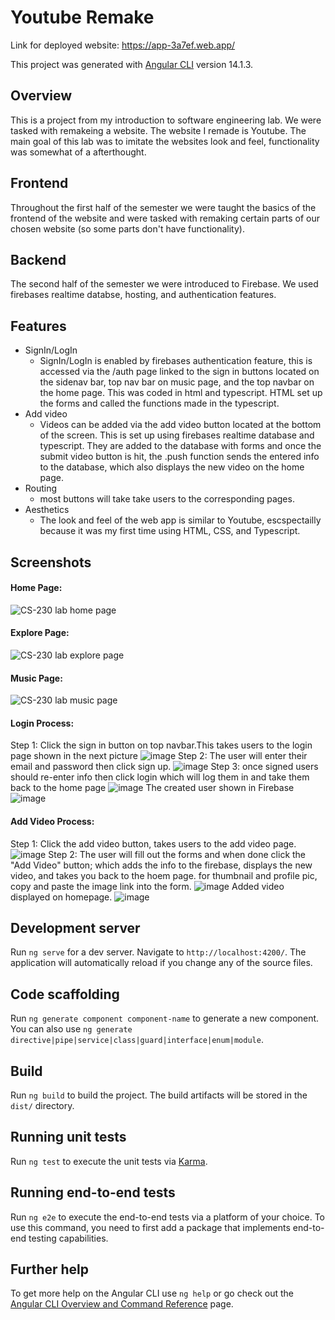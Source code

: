 # Youtube Remake 

Link for deployed website: https://app-3a7ef.web.app/

This project was generated with [Angular CLI](https://github.com/angular/angular-cli) version 14.1.3.

## Overview
This is a project from my introduction to software engineering lab. We were tasked with remakeing a website. The website I remade is Youtube. The main goal of this lab was to imitate the websites look and feel, functionality was somewhat of a afterthought. 

## Frontend
Throughout the first half of the semester we were taught the basics of the frontend of the website and were tasked with remaking certain parts of our chosen website (so some parts don't have functionality). 

## Backend
The second half of the semester  we were introduced to Firebase. We used firebases realtime databse, hosting, and authentication features.

## Features
  - SignIn/LogIn 
    - SignIn/LogIn is enabled by firebases authentication feature, this is accessed via the /auth page linked to the sign in buttons located on the sidenav bar, top nav bar on music page, and the top navbar on the home page. This was coded in html and typescript. HTML set up the forms and called the functions made in the typescript.
  - Add video
    - Videos can be added via the add video button located at the bottom of the screen. This is set up using firebases realtime database and typescript. They are added to the database with forms and once the submit video button is hit, the .push function sends the entered info to the database, which also displays the new video on the home page. 
  - Routing
    - most buttons will take take users to the corresponding pages.
  - Aesthetics 
    -  The look and feel of the web app is similar to Youtube, escspectailly because it was my  first time using HTML, CSS, and Typescript.
  


## Screenshots

#### Home Page:

![CS-230 lab home page](https://user-images.githubusercontent.com/111936234/208282950-0ff8deb2-d033-442f-afe4-715e7294c09d.png)

#### Explore Page:

![CS-230 lab explore page](https://user-images.githubusercontent.com/111936234/208282954-8dd667df-7681-4168-8c6b-08e7dcd65283.png)

#### Music Page:

![CS-230 lab music page](https://user-images.githubusercontent.com/111936234/208282957-c1eb6ab0-6da4-4ef7-9482-915023004a4c.png)

#### Login Process:
Step 1: Click the sign in button on top navbar.This takes users to the login page shown in the next picture
![image](https://user-images.githubusercontent.com/111936234/208514195-f0e1464a-cfe1-4093-a85f-0d965bb87ed8.png)
Step 2: The user will enter their email and password then click sign up. 
![image](https://user-images.githubusercontent.com/111936234/208514379-cf3f93cf-7b1d-4dcf-b758-32174808b5d2.png)
Step 3: once signed users should re-enter info then click login which will log them in and take them back to the home page
![image](https://user-images.githubusercontent.com/111936234/208514540-20672b21-4843-48e5-b43c-ed6bdc4722b6.png)
The created user shown in Firebase
![image](https://user-images.githubusercontent.com/111936234/208514757-c1bae860-d9ee-43fc-9506-2b126c254e57.png)


#### Add Video Process:
Step 1: Click the add video button, takes users to the add video page.
![image](https://user-images.githubusercontent.com/111936234/208513275-158ab536-479f-4edd-bdd2-c3134752d556.png)
Step 2: The user will fill out the forms and when done click the "Add Video" button; which adds the info to the firebase, displays the new video, and takes you back to the hoem page. for thumbnail and profile pic, copy and paste the image link into the form.
![image](https://user-images.githubusercontent.com/111936234/208513691-d2abcaca-920f-4b7d-b808-17669cd3b4a3.png)
Added video displayed on homepage.
![image](https://user-images.githubusercontent.com/111936234/208513880-54a28c92-8297-4ef0-ae09-69ddd5f88ad2.png)




## Development server

Run `ng serve` for a dev server. Navigate to `http://localhost:4200/`. The application will automatically reload if you change any of the source files.

## Code scaffolding

Run `ng generate component component-name` to generate a new component. You can also use `ng generate directive|pipe|service|class|guard|interface|enum|module`.

## Build

Run `ng build` to build the project. The build artifacts will be stored in the `dist/` directory.

## Running unit tests

Run `ng test` to execute the unit tests via [Karma](https://karma-runner.github.io).

## Running end-to-end tests

Run `ng e2e` to execute the end-to-end tests via a platform of your choice. To use this command, you need to first add a package that implements end-to-end testing capabilities.

## Further help

To get more help on the Angular CLI use `ng help` or go check out the [Angular CLI Overview and Command Reference](https://angular.io/cli) page.

